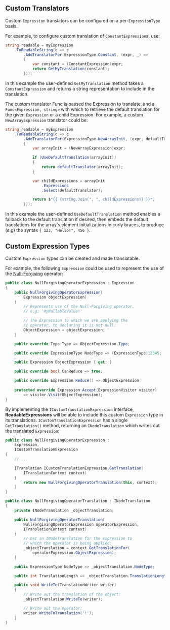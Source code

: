 ## Custom Translators

Custom `Expression` translators can be configured on a per-`ExpressionType` basis.

For example, to configure custom translation of `ConstantExpression`s, use:

```cs
string readable = myExpression
    .ToReadableString(c => c
        .AddTranslatorFor(ExpressionType.Constant, (expr, _) =>
        {
            var constant = (ConstantExpression)expr;
            return GetMyTranslation(constant);
        }));
```

In this example the user-defined `GetMyTranslation` method takes a `ConstantExpression`
and returns a string representation to include in the translation.

The custom translator Func is passed the Expression to translate, and a 
`Func<Expression, string>` with which to retrieve the default translation for the given `Expression`
or a child Expression. For example, a custom `NewArrayExpression` translator could be:

```cs
string readable = myExpression
    .ToReadableString(c => c
        .AddTranslatorFor(ExpressionType.NewArrayInit, (expr, defaultTranslator) =>
        {
            var arrayInit = (NewArrayExpression)expr;

            if (UseDefaultTranslation(arrayInit))
            {
                return defaultTranslator(arrayInit);
            }

            var childExpressions = arrayInit
                .Expressions
                .Select(defaultTranslator);

            return $"{{ {string.Join(", ", childExpressions)} }}";
        }));
```

In this example the user-defined `UseDefaultTranslation` method enables a fallback to the default
translation if desired, then embeds the default translations for the array's element initializations
in curly braces, to produce (*e.g*) the syntax `{ 123, "Hello!", 456 }`.

## Custom Expression Types

Custom `Expression` types can be created and made translatable.

For example, the following `Expression` could be used to represent the use of the
[Null-Forgiving](https://docs.microsoft.com/en-us/dotnet/csharp/language-reference/operators/null-forgiving) 
operator:

```cs
public class NullForgivingOperatorExpression : Expression
{
    public NullForgivingOperatorExpression(
        Expression objectExpression)
    {
        // Represents use of the Null-Forgiving operator, 
        // e.g: 'myNullableValue!'

        // The Expression to which we are applying the 
        // operator, to declaring it is not null:
        ObjectExpression = objectExpression;
    }

    public override Type Type => ObjectExpression.Type;

    public override ExpressionType NodeType => (ExpressionType)12345;

    public Expression ObjectExpression { get; }

    public override bool CanReduce => true;

    public override Expression Reduce() => ObjectExpression;
    
    protected override Expression Accept(ExpressionVisitor visitor)
        => visitor.Visit(ObjectExpression);
}
```

By implementing the `ICustomTranslationExpression` interface, **ReadableExpressions** will be able
to include this custom `Expression` type in its translations. `ICustomTranslationExpression` has a
single `GetTranslation()` method, returning an `INodeTranslation` which writes out the translated 
`Expression`:

```cs
public class NullForgivingOperatorExpression : 
    Expression,
    ICustomTranslationExpression
{
    // ...

    ITranslation ICustomTranslationExpression.GetTranslation(
        ITranslationContext context)
    {
        return new NullForgivingOperatorTranslation(this, context);
    }
}

public class NullForgivingOperatorTranslation : INodeTranslation
{
    private INodeTranslation _objectTranslation;

    public NullForgivingOperatorTranslation(
        NullForgivingOperatorExpression operatorExpression,
        ITranslationContext context)
    {
        // Get an INodeTranslation for the expression to 
        // which the operator is being applied:
        _objectTranslation = context.GetTranslationFor(
            operatorExpression.ObjectExpression);
    }

    public ExpressionType NodeType => _objectTranslation.NodeType;

    public int TranslationLength => _objectTranslation.TranslationLength + 1;

    public void WriteTo(TranslationWriter writer)
    {
        // Write out the translation of the object:
        _objectTranslation.WriteTo(writer);

        // Write out the operator:
        writer.WriteToTranslation('!');
    }
}
```